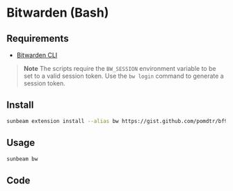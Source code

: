 # Bitwarden (Bash)

## Requirements

- [Bitwarden CLI](https://bitwarden.com/help/article/cli/)

> **Note** The scripts require the `BW_SESSION` environment variable to be set to a valid session token.
> Use the `bw login` command to generate a session token.

## Install

```bash
sunbeam extension install --alias bw https://gist.github.com/pomdtr/bf9781444318cd9a5845444a6ac4f467
```

## Usage

```bash
sunbeam bw
```

## Code

<script src="https://gist.github.com/pomdtr/bf9781444318cd9a5845444a6ac4f467.js"></script>
